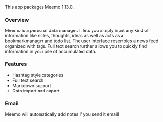 This app packages Meemo <upstream>1.13.0</upstream>.

### Overview

Meemo is a personal data manager. It lets you simply input any kind of information like notes, thoughts, ideas as well as acts as a bookmarkmanager and todo list.
The user interface resembles a news feed organized with tags. Full text search further allows you to quickly find information in your pile of accumulated data.

### Features
 * Hashtag style categories
 * Full text search
 * Markdown support
 * Data import and export

### Email

Meemo will automatically add notes if you send it email!
